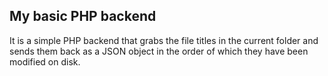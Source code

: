 ## **My basic PHP backend**

It is a simple PHP backend that grabs the file titles in the current folder and sends them back as a JSON object in the order of which they have been modified on disk.
